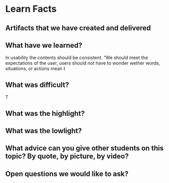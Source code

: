 # Learn Facts

## Artifacts that we have created and delivered

## What have we learned?

In usability the contents should be consistent. “We should meet the expectations of the user, users should not have to wonder wether words, situations, or actions mean t

## What was difficult?

T

## What was the highlight?

## What was the lowlight?

## What advice can you give other students on this topic? By quote, by picture, by video?

## Open questions we would like to ask?
